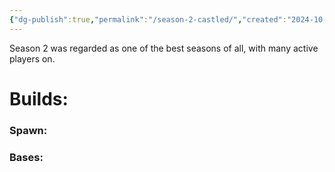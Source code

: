 ```yaml
---
{"dg-publish":true,"permalink":"/season-2-castled/","created":"2024-10-16T22:36:39.741-05:00","updated":"2024-10-16T22:50:27.583-05:00"}
---
```


Season 2 was regarded as one of the best seasons of all, with many active players on. 

# Builds:

### Spawn:


### Bases:

